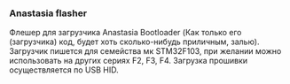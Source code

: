 ### Anastasia flasher ###

Флешер для загрузчика Anastasia Bootloader (Как только его (загрузчика) код, будет хоть сколько-нибудь приличным, залью).
Загрузчик пишется для семейства мк STM32F103, при желании можно использовать на других сериях F2, F3, F4. Загрузка прошивки осуществляется по USB HID.